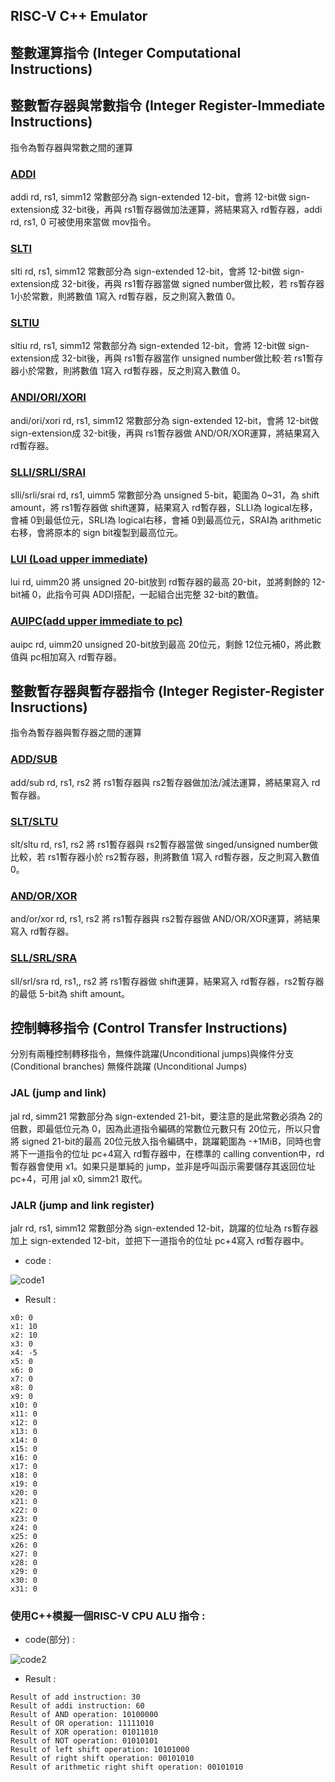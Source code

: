 ## RISC-V C++ Emulator

## 整數運算指令 (Integer Computational Instructions)


## 整數暫存器與常數指令 (Integer Register-Immediate Instructions)
指令為暫存器與常數之間的運算

### [ADDI](https://github.com/Anderson991288/RISC-V-Instruction-Emulation/blob/main/ADDI/README.md)

addi rd, rs1, simm12
常數部分為 sign-extended 12-bit，會將 12-bit做 sign-extension成 32-bit後，再與 rs1暫存器做加法運算，將結果寫入 rd暫存器，addi rd, rs1, 0 可被使用來當做 mov指令。

### [SLTI](https://github.com/Anderson991288/RISC-V-Instruction-Emulation/blob/main/SLTI/README.md)

slti rd, rs1, simm12
常數部分為 sign-extended 12-bit，會將 12-bit做 sign-extension成 32-bit後，再與 rs1暫存器當做 signed number做比較，若 rs暫存器1小於常數，則將數值 1寫入 rd暫存器，反之則寫入數值 0。

### [SLTIU](https://github.com/Anderson991288/RISC-V-Instruction-Emulation/blob/main/SLTIU/README.md)

sltiu rd, rs1, simm12
常數部分為 sign-extended 12-bit，會將 12-bit做 sign-extension成 32-bit後，再與 rs1暫存器當作 unsigned number做比較·若 rs1暫存器小於常數，則將數值 1寫入 rd暫存器，反之則寫入數值 0。

### [ANDI/ORI/XORI](https://github.com/Anderson991288/RISC-V-Instruction-Emulation/blob/main/ANDI%20ORI%20XORI/README.md)

andi/ori/xori rd, rs1, simm12
常數部分為 sign-extended 12-bit，會將 12-bit做 sign-extension成 32-bit後，再與 rs1暫存器做 AND/OR/XOR運算，將結果寫入 rd暫存器。

### [SLLI/SRLI/SRAI](https://github.com/Anderson991288/RISC-V-Instruction-Emulation/blob/main/SLI%20SRLI%20SRAI/README.md)

slli/srli/srai rd, rs1, uimm5
常數部分為 unsigned 5-bit，範圍為 0~31，為 shift amount，將 rs1暫存器做 shift運算，結果寫入 rd暫存器，SLLI為 logical左移，會補 0到最低位元，SRLI為 logical右移，會補 0到最高位元，SRAI為 arithmetic右移，會將原本的 sign bit複製到最高位元。

### [LUI (Load upper immediate)](https://github.com/Anderson991288/RISC-V-Instruction-Emulation/blob/main/LUI%20(Load%20upper%20immediate)/README.md)

lui rd, uimm20
將 unsigned 20-bit放到 rd暫存器的最高 20-bit，並將剩餘的 12-bit補 0，此指令可與 ADDI搭配，一起組合出完整 32-bit的數值。


### [AUIPC(add upper immediate to pc)](https://github.com/Anderson991288/RISC-V-Instruction-Emulation/tree/main/AUIPC(add%20upper%20immediate%20to%20pc))

auipc rd, uimm20
unsigned 20-bit放到最高 20位元，剩餘 12位元補0，將此數值與 pc相加寫入 rd暫存器。


## 整數暫存器與暫存器指令 (Integer Register-Register Insructions)
指令為暫存器與暫存器之間的運算

### [ADD/SUB](https://github.com/Anderson991288/RISC-V-Instruction-Emulation/blob/main/ADD%20SUB/README.md)

add/sub rd, rs1, rs2
將 rs1暫存器與 rs2暫存器做加法/減法運算，將結果寫入 rd暫存器。

### [SLT/SLTU](https://github.com/Anderson991288/RISC-V-Instruction-Emulation/blob/main/SLT%20SLTU/README.md)
slt/sltu rd, rs1, rs2
將 rs1暫存器與 rs2暫存器當做 singed/unsigned number做比較，若 rs1暫存器小於 rs2暫存器，則將數值 1寫入 rd暫存器，反之則寫入數值 0。

### [AND/OR/XOR](https://github.com/Anderson991288/RISC-V-Instruction-Emulation/blob/main/AND%20OR%20XOR/README.md)
and/or/xor rd, rs1, rs2
將 rs1暫存器與 rs2暫存器做 AND/OR/XOR運算，將結果寫入 rd暫存器。

### [SLL/SRL/SRA](https://github.com/Anderson991288/RISC-V-Instruction-Emulation/blob/main/SLL%20SRL%20SRA/README.md)
sll/srl/sra rd, rs1,, rs2
將 rs1暫存器做 shift運算，結果寫入 rd暫存器，rs2暫存器的最低 5-bit為 shift amount。


## 控制轉移指令 (Control Transfer Instructions)

分別有兩種控制轉移指令，無條件跳躍(Unconditional jumps)與條件分支(Conditional branches)
無條件跳躍 (Unconditional Jumps)

### JAL (jump and link)
jal rd, simm21
常數部分為 sign-extended 21-bit，要注意的是此常數必須為 2的倍數，即最低位元為 0，因為此道指令編碼的常數位元數只有 20位元，所以只會將 signed 21-bit的最高 20位元放入指令編碼中，跳躍範圍為 -+1MiB，同時也會將下一道指令的位址 pc+4寫入 rd暫存器中，在標準的 calling convention中，rd暫存器會使用 x1。如果只是單純的 jump，並非是呼叫函示需要儲存其返回位址 pc+4，可用 jal x0, simm21 取代。

### JALR (jump and link register)
jalr rd, rs1, simm12
常數部分為 sign-extended 12-bit，跳躍的位址為 rs暫存器加上 sign-extended 12-bit，並把下一道指令的位址 pc+4寫入 rd暫存器中。



* code : 

![code1](https://user-images.githubusercontent.com/68816726/221522087-f1ef5f36-5363-4241-8084-285aaf9dc57d.png)

* Result :
```
x0: 0
x1: 10
x2: 10
x3: 0
x4: -5
x5: 0
x6: 0
x7: 0
x8: 0
x9: 0
x10: 0
x11: 0
x12: 0
x13: 0
x14: 0
x15: 0
x16: 0
x17: 0
x18: 0
x19: 0
x20: 0
x21: 0
x22: 0
x23: 0
x24: 0
x25: 0
x26: 0
x27: 0
x28: 0
x29: 0
x30: 0
x31: 0
```

### 使用C++模擬一個RISC-V CPU ALU 指令 :
* code(部分) :

![code2](https://user-images.githubusercontent.com/68816726/221521509-60d901b5-1c58-414c-b904-b2c560459fad.png)

* Result :
```
Result of add instruction: 30
Result of addi instruction: 60
Result of AND operation: 10100000
Result of OR operation: 11111010
Result of XOR operation: 01011010
Result of NOT operation: 01010101
Result of left shift operation: 10101000
Result of right shift operation: 00101010
Result of arithmetic right shift operation: 00101010
```





















